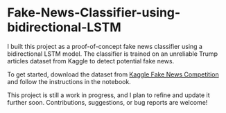 # Fake-News-Classifier-using-bidirectional-LSTM

I built this project as a proof-of-concept fake news classifier using a bidirectional LSTM model. The classifier is trained on an unreliable Trump articles dataset from Kaggle to detect potential fake news.

To get started, download the dataset from [Kaggle Fake News Competition](https://www.kaggle.com/c/fake-news/submit) and follow the instructions in the notebook.

This project is still a work in progress, and I plan to refine and update it further soon. Contributions, suggestions, or bug reports are welcome!
